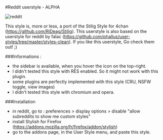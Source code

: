#Reddit userstyle - ALPHA

![reddit](http://gniii.org/img/reddit.png)

This style is, more or less, a port of the Stilig Style for 4chan (https://github.com/RiDeag/Stilig). This userstyle is also based on the userstyle for reddit by falac (https://github.com/phallus/user-styles/tree/master/styles-clean). If you like this userstyle, Go check them out! ;)

###Informations :

- the sidebar is available, when you hover the icon on the top-right.
- I didn't tested this style with RES enabled. So it might not work with this plugin.
- some plugins are perfectly implemented with this style (CRU, NSFW toggle, view images)
- I didn't tested this style with chromium and opera.

###Installation

- in reddit, go to : preferences > display options > disable "allow subreddits to show me custom styles"
- install Stylish for Firefox (https://addons.mozilla.org/fr/firefox/addon/stylish)
- go to the addons page, in the User Style menu, and paste this style.
